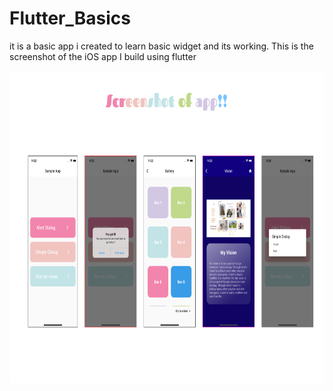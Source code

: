 # Flutter_Basics
it is a basic app i created to learn basic widget and its working.
This is the screenshot of the iOS app I build using flutter

 <img align="center" alt="screenshot" src="https://github.com/LukaMel-B/Flutter-Basics/blob/main/images/MacBook%20Pro%2014_%20-%201.png?raw=true" width="800" height="500" />
